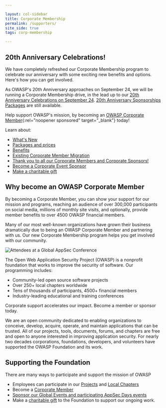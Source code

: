 ```yaml
---

layout: col-sidebar
title: Corporate Membership
permalink: /supporters/
site_side: true
tags: corp-membership

---
```


## 20th Anniversary Celebrations!

We have completely refreshed our Corporate Membership program to celebrate our anniversary with some exciting new benefits and options. Here's how you can get involved.

As OWASP's 20th Anniversary approaches on September 24, we will be running a Corporate Membership drive, in the lead up to our [20th Anniversary Celebrations on September 24](https://20thanniversary.owasp.org/). [20th Anniversary Sponsorships Packages](https://20thanniversary.owasp.org/sponsors/) are still available. 

Help support OWASP's mission, by becoming an [OWASP Corporate Member](https://owasporg.atlassian.net/servicedesk/customer/portal/7/group/18/create/72){:rel="noopener sponsored" target="_blank"} today!

Learn about:

- [What's New](/supporters/whatsnew)
- [Packages and prices](/supporters/packages)
- [Benefits](/supporters/benefits)
- [Existing Corporate Member Migration](/supporters/migration)
- [Thank you to all our Corporate Members and Corporate Sponsors!](/supporters/list)
- [Become a Corporate Event Sponsor](../corporate-sponsorships)
- [Make a charitable gift](/donate)

## Why become an OWASP Corporate Member

By becoming a Corporate Member, you can show your support for our mission and programs, reaching an audience of over 300,000 participants on social media, millions of monthly site visits, and optionally, provide member benefits to over 4500 OWASP financial members. 

Many of our most well-known organizations have grown their business dramatically due to being an OWASP Corporate Member and partnering with us. Our new Corporate Membership program helps you get involved with our community. 

![Attendees at a Global AppSec Conference](/assets/images/web/global-conference.png)

The Open Web Application Security Project (OWASP) is a nonprofit foundation that works to improve the security of software. Our programming includes:

- Community-led open source software projects
- Over 250+ local chapters worldwide
- Tens of thousands of participants, 4500+ financial members
- Industry-leading educational and training conferences

<p class="callout-mono right">Corporate support accelerates our impact. Become a member or sponsor today.</p>

We are an open community dedicated to enabling organizations to conceive, develop, acquire, operate, and maintain applications that can be trusted. All of our projects, tools, documents, forums, and chapters are free and open to anyone interested in improving application security. For nearly two decades corporations, foundations, developers, and volunteers have supported the OWASP Foundation and its work. 

## Supporting the Foundation

There are many ways to participate and support the mission of OWASP

- Employees can participate in our [Projects](/projects) and [Local Chapters](/chapters)
- Become a [Corporate Member](./packages)
- [Sponsor our Global Events and participating AppSec Days events](../corporate-sponsorships)
- Make a [charitable gift](/donate) to the Foundation to support our ongoing work.